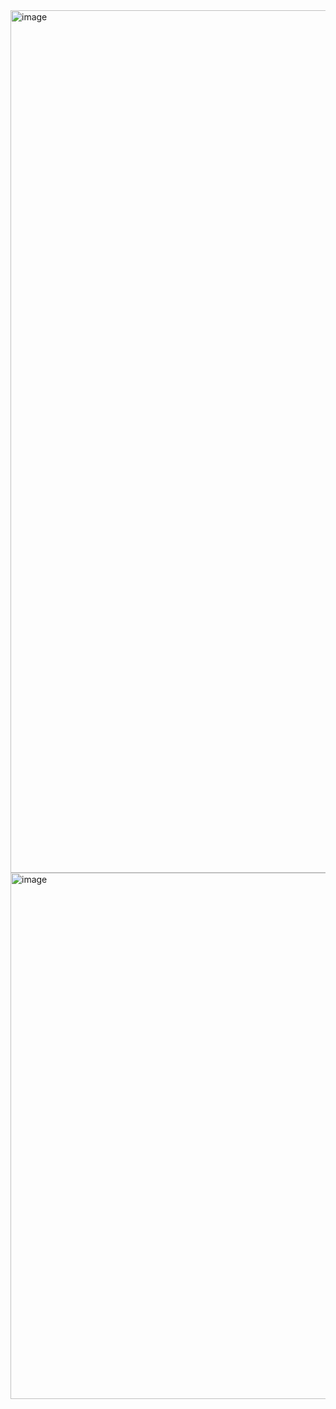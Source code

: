 <img width="1898" height="1380" alt="image" src="https://github.com/user-attachments/assets/b8fd0d39-cd02-430d-9c0a-b00bfc5394d8" />
<img width="2250" height="842" alt="image" src="https://github.com/user-attachments/assets/61b088fc-81e8-4808-93eb-86045a2bd97c" />

